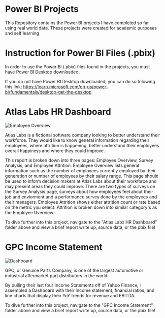 # Power BI Projects

This Repository contains the Power BI projects I have completed so far using real world data. These projects were created for academic  purposes and self learning

# Instruction for Power BI Files (.pbix)

In order to use the Power BI (.pbix) files found in the projects, you must have Power BI Desktop downloaded. 

If you do not have Power BI Desktop downloaded, you can do so folowing this link: https://learn.microsoft.com/en-us/power-bi/fundamentals/desktop-get-the-desktop

# Atlas Labs HR Dashboard

![Employee Overview](https://github.com/user-attachments/assets/2ef389a6-9a9d-4521-8de4-f7c2750b4501)

Atlas Labs is a fictional software company looking to better understand their workforce. They would like to know general information regarding their employees, where attrition is happening, better understand their employees overall happiness and where they could improve.

This report is broken down into three pages: Employee Overview, Survey Analysis, and Employee Attrition. Employee Overview lists general information such as the number of employees currently employed by their generation or number of employees by their salary range. This page should be used to inform decision makers at Atlas Labs about their workforce and may present areas they could improve. There are two types of surveys on the Survey Analysis page, surveys about how employees feel about their job and enviorment and a performance survey done by the employees and their managers. Employee Attrition shows either attrition count or rate based on the metric you select. Attrition is broken down into similar category's as the Employee Overview.

To dive further into this project, navigate to the "Atlas Labs HR Dashboard" folder above and view a brief report write up, source data, or the pbix file!

# GPC Income Statement

![Dashboard](https://github.com/user-attachments/assets/534a39f9-c5eb-472b-8bc2-dac9385eb170)

GPC, or Genuine Parts Company, is one of the largest automotive or industrial aftermarket part distributors in the world. 

By pulling their last four Income Statements off of Yahoo Finance, I assembled a Dashboard with their Income statement, financial ratios, and line charts that display their YoY trends for revenue and EBITDA.

To dive further into this project, navigate to the "GPC Income Statement" folder above and view a brief report write up, source data, or the pbix file!
